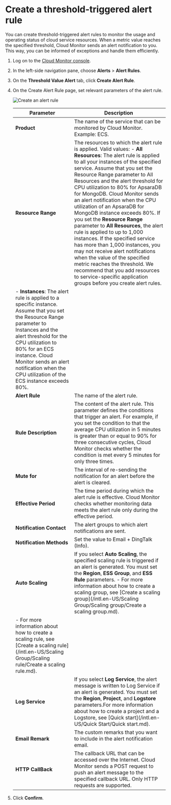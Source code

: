 # Create a threshold-triggered alert rule

You can create threshold-triggered alert rules to monitor the usage and operating status of cloud service resources. When a metric value reaches the specified threshold, Cloud Monitor sends an alert notification to you. This way, you can be informed of exceptions and handle them efficiently.

1.  Log on to the [Cloud Monitor console](https://cms-intl.console.aliyun.com).

2.  In the left-side navigation pane, choose **Alerts** \> **Alert Rules**.

3.  On the **Threshold Value Alert** tab, click **Create Alert Rule**.

4.  On the Create Alert Rule page, set relevant parameters of the alert rule.

    ![Create an alert rule](https://static-aliyun-doc.oss-accelerate.aliyuncs.com/assets/img/en-US/7723688061/p102160.png)

    |Parameter|Description|
    |---------|-----------|
    |**Product**|The name of the service that can be monitored by Cloud Monitor. Example: ECS.|
    |**Resource Range**|The resources to which the alert rule is applied. Valid values:    -   **All Resources**: The alert rule is applied to all your instances of the specified service. Assume that you set the Resource Range parameter to All Resources and the alert threshold for CPU utilization to 80% for ApsaraDB for MongoDB. Cloud Monitor sends an alert notification when the CPU utilization of an ApsaraDB for MongoDB instance exceeds 80%. If you set the **Resource Range** parameter to **All Resources**, the alert rule is applied to up to 1,000 instances. If the specified service has more than 1,000 instances, you may not receive alert notifications when the value of the specified metric reaches the threshold. We recommend that you add resources to service-specific application groups before you create alert rules.
    -   **Instances**: The alert rule is applied to a specific instance. Assume that you set the Resource Range parameter to Instances and the alert threshold for the CPU utilization to 80% for an ECS instance. Cloud Monitor sends an alert notification when the CPU utilization of the ECS instance exceeds 80%. |
    |**Alert Rule**|The name of the alert rule.|
    |**Rule Description**|The content of the alert rule. This parameter defines the conditions that trigger an alert. For example, if you set the condition to that the average CPU utilization in 5 minutes is greater than or equal to 90% for three consecutive cycles, Cloud Monitor checks whether the condition is met every 5 minutes for only three times.|
    |**Mute for**|The interval of re-sending the notification for an alert before the alert is cleared.|
    |**Effective Period**|The time period during which the alert rule is effective. Cloud Monitor checks whether monitoring data meets the alert rule only during the effective period.|
    |**Notification Contact**|The alert groups to which alert notifications are sent.|
    |**Notification Methods**|Set the value to Email + DingTalk \(Info\). |
    |**Auto Scaling**|If you select **Auto Scaling**, the specified scaling rule is triggered if an alert is generated. You must set the **Region**, **ESS Group**, and **ESS Rule** parameters.    -   For more information about how to create a scaling group, see [Create a scaling group](/intl.en-US/Scaling Group/Scaling group/Create a scaling group.md).
    -   For more information about how to create a scaling rule, see [Create a scaling rule](/intl.en-US/Scaling Group/Scaling rule/Create a scaling rule.md). |
    |**Log Service**|If you select **Log Service**, the alert message is written to Log Service if an alert is generated. You must set the **Region**, **Project**, and **Logstore** parameters.For more information about how to create a project and a Logstore, see [Quick start](/intl.en-US/Quick Start/Quick start.md). |
    |**Email Remark**|The custom remarks that you want to include in the alert notification email.|
    |**HTTP CallBack**|The callback URL that can be accessed over the Internet. Cloud Monitor sends a POST request to push an alert message to the specified callback URL. Only HTTP requests are supported.|

5.  Click **Confirm**.


